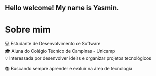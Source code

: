 ## Hello welcome! My name is Yasmin.
# Sobre mim

💻 Estudante de Desenvolvimento de Software  
🎓 Aluna do Colégio Técnico de Campinas - Unicamp    
💡 Interessada por desenvolver ideias e organizar projetos tecnológicos

📚 Buscando sempre aprender e evoluir na área de tecnologia






